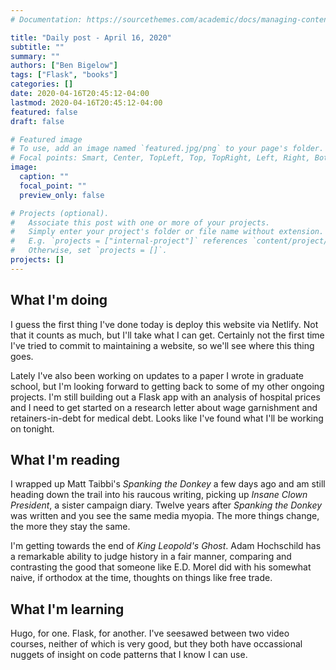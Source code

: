 ```yaml
---
# Documentation: https://sourcethemes.com/academic/docs/managing-content/

title: "Daily post - April 16, 2020"
subtitle: ""
summary: ""
authors: ["Ben Bigelow"]
tags: ["Flask", "books"]
categories: []
date: 2020-04-16T20:45:12-04:00
lastmod: 2020-04-16T20:45:12-04:00
featured: false
draft: false

# Featured image
# To use, add an image named `featured.jpg/png` to your page's folder.
# Focal points: Smart, Center, TopLeft, Top, TopRight, Left, Right, BottomLeft, Bottom, BottomRight.
image:
  caption: ""
  focal_point: ""
  preview_only: false

# Projects (optional).
#   Associate this post with one or more of your projects.
#   Simply enter your project's folder or file name without extension.
#   E.g. `projects = ["internal-project"]` references `content/project/deep-learning/index.md`.
#   Otherwise, set `projects = []`.
projects: []
---
```


## What I'm doing

I guess the first thing I've done today is deploy this website via Netlify. Not that it counts as much, but I'll take what I can get. Certainly not the first time I've tried to commit to maintaining a website, so we'll see where this thing goes.

Lately I've also been working on updates to a paper I wrote in graduate school, but I'm looking forward to getting back to some of my other ongoing projects. I'm still building out a Flask app with an analysis of hospital prices and I need to get started on a research letter about wage garnishment and retainers-in-debt for medical debt. Looks like I've found what I'll be working on tonight.

## What I'm reading

I wrapped up Matt Taibbi's _Spanking the Donkey_ a few days ago and am still heading down the trail into his raucous writing, picking up _Insane Clown President_, a sister campaign diary. Twelve years after _Spanking the Donkey_ was written and you see the same media myopia. The more things change, the more they stay the same.

I'm getting towards the end of _King Leopold's Ghost_. Adam Hochschild has a remarkable ability to judge history in a fair manner, comparing and contrasting the good that someone like E.D. Morel did with his somewhat naive, if orthodox at the time, thoughts on things like free trade.

## What I'm learning

Hugo, for one. Flask, for another. I've seesawed between two video courses, neither of which is very good, but they both have occassional nuggets of insight on code patterns that I know I can use.
